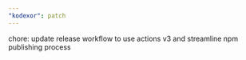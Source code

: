 ```yaml
---
"kodexor": patch
---
```


chore: update release workflow to use actions v3 and streamline npm publishing process
